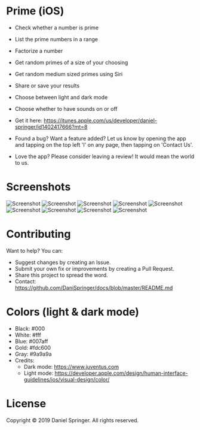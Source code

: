 # Prime (iOS)
- Check whether a number is prime
- List the prime numbers in a range
- Factorize a number
- Get random primes of a size of your choosing
- Get random medium sized primes using Siri
- Share or save your results
- Choose between light and dark mode
- Choose whether to have sounds on or off
- Get it here: https://itunes.apple.com/us/developer/daniel-springer/id1402417666?mt=8

- Found a bug? Want a feature added? Let us know by opening the app and tapping on the top left 'I' on any page, then tapping on 'Contact Us'.
- Love the app? Please consider leaving a review! It would mean the world to us.

# Screenshots

![Screenshot](https://raw.githubusercontent.com/DaniSpringer/prime/master/sc/s1.png) ![Screenshot](https://raw.githubusercontent.com/DaniSpringer/prime/master/sc/s2.png) ![Screenshot](https://raw.githubusercontent.com/DaniSpringer/prime/master/sc/s3.png) ![Screenshot](https://raw.githubusercontent.com/DaniSpringer/prime/master/sc/s4.png) ![Screenshot](https://raw.githubusercontent.com/DaniSpringer/prime/master/sc/s5.png) ![Screenshot](https://raw.githubusercontent.com/DaniSpringer/prime/master/sc/s6.png) ![Screenshot](https://raw.githubusercontent.com/DaniSpringer/prime/master/sc/s7.png) ![Screenshot](https://raw.githubusercontent.com/DaniSpringer/prime/master/sc/s8.png) ![Screenshot](https://raw.githubusercontent.com/DaniSpringer/prime/master/sc/s9.png)

# Contributing
Want to help? You can:
- Suggest changes by creating an Issue.
- Submit your own fix or improvements by creating a Pull Request.
- Share this project to spread the word.
- Contact: https://github.com/DaniSpringer/docs/blob/master/README.md

# Colors (light & dark mode)
- Black: #000
- White: #fff
- Blue: #007aff
- Gold: #fdc600
- Gray: #9a9a9a
- Credits:
  - Dark mode: https://www.juventus.com
  - Light mode: https://developer.apple.com/design/human-interface-guidelines/ios/visual-design/color/

# License
Copyright © 2019 Daniel Springer. All rights reserved.
